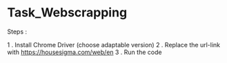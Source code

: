 # Task_Webscrapping

Steps :

1 . Install Chrome Driver (choose adaptable version)
2 . Replace the url-link with https://housesigma.com/web/en 
3 . Run the code 
